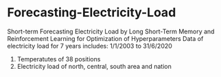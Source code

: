 # Forecasting-Electricity-Load
Short-term Forecasting Electricity Load by Long Short-Term Memory and Reinforcement Learning for Optimization of Hyperparameters
Data of electricity load for 7 years includes: 
1/1/2003 to 31/6/2020
1. Temperatutes of 38 positions 
2. Electricity load of north, central, south area and nation
